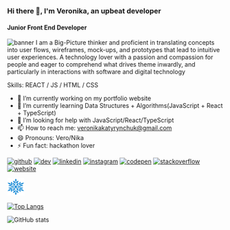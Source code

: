 ### Hi there 👋, I'm Veronika, an upbeat developer
#### Junior Front End Developer
![banner](https://user-images.githubusercontent.com/52572485/116117861-63ea4e00-a6c5-11eb-9cbc-3eec3b6dacbd.png)
 I am a Big-Picture thinker and proficient in translating concepts into user flows, wireframes, mock-ups, and prototypes that lead to intuitive user experiences. A technology lover with a  passion and compassion for people and eager to comprehend what drives theme inwardly, and particularly in interactions with software and digital technology

Skills:  REACT / JS / HTML / CSS

- 🔭 I’m currently working on my portfolio website 
- 🌱 I’m currently learning Data Structures + Algorithms(JavaScript + React + TypeScript) 
- 🤔 I’m looking for help with JavaScript/React/TypeScript 
- 📫 How to reach me: veronikakatyrynchuk@gmail.com 
- 😄 Pronouns: Vero/Nika 
- ⚡ Fun fact: hackathon lover 


[<img src='https://cdn.jsdelivr.net/npm/simple-icons@3.0.1/icons/github.svg' alt='github' height='40'>](https://github.com/VeronikaKatyrynchuk)  [<img src='https://cdn.jsdelivr.net/npm/simple-icons@3.0.1/icons/dev-dot-to.svg' alt='dev' height='40'>](https://dev.to/https://dev.to/veronikakatyrynchuk)  [<img src='https://cdn.jsdelivr.net/npm/simple-icons@3.0.1/icons/linkedin.svg' alt='linkedin' height='40'>](https://www.linkedin.com/in/https://www.linkedin.com/in/webvero//)  [<img src='https://cdn.jsdelivr.net/npm/simple-icons@3.0.1/icons/instagram.svg' alt='instagram' height='40'>](https://www.instagram.com/https://www.instagram.com/web_vero/?hl=ru/)  [<img src='https://cdn.jsdelivr.net/npm/simple-icons@3.0.1/icons/codepen.svg' alt='codepen' height='40'>](https://codepen.io/https://codepen.io/veronikakatyrynchuk)  [<img src='https://cdn.jsdelivr.net/npm/simple-icons@3.0.1/icons/stackoverflow.svg' alt='stackoverflow' height='40'>](https://stackoverflow.com/users/https://stackoverflow.com/users/14394707/webvero?tab=profile)  [<img src='https://cdn.jsdelivr.net/npm/simple-icons@3.0.1/icons/icloud.svg' alt='website' height='40'>](http://veronikakatyrynchuk.com/)  

<a href='https://archiveprogram.github.com/'><img src='https://raw.githubusercontent.com/acervenky/animated-github-badges/master/assets/acbadge.gif' width='40' height='40'></a> 

[![Top Langs](https://github-readme-stats.vercel.app/api/top-langs/?username=VeronikaKatyrynchuk)](https://github.com/anuraghazra/github-readme-stats)

![GitHub stats](https://github-readme-stats.vercel.app/api?username=VeronikaKatyrynchuk&show_icons=true)  

